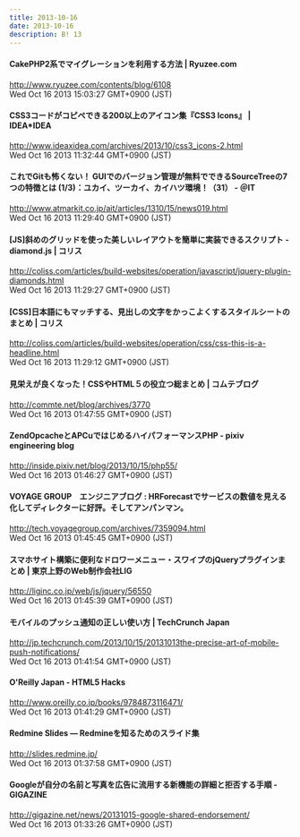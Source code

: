 ```yaml
---
title: 2013-10-16
date: 2013-10-16
description: B! 13
---
```


#### CakePHP2系でマイグレーションを利用する方法 | Ryuzee.com
http://www.ryuzee.com/contents/blog/6108<br>
Wed Oct 16 2013 15:03:27 GMT+0900 (JST)<br>


#### CSS3コードがコピペできる200以上のアイコン集『CSS3 Icons』 | IDEA*IDEA
http://www.ideaxidea.com/archives/2013/10/css3_icons-2.html<br>
Wed Oct 16 2013 11:32:44 GMT+0900 (JST)<br>


####  これでGitも怖くない！ GUIでのバージョン管理が無料でできるSourceTreeの7つの特徴とは (1/3)：ユカイ、ツーカイ、カイハツ環境！（31） - ＠IT
http://www.atmarkit.co.jp/ait/articles/1310/15/news019.html<br>
Wed Oct 16 2013 11:29:40 GMT+0900 (JST)<br>


####   [JS]斜めのグリッドを使った美しいレイアウトを簡単に実装できるスクリプト -diamond.js | コリス
http://coliss.com/articles/build-websites/operation/javascript/jquery-plugin-diamonds.html<br>
Wed Oct 16 2013 11:29:27 GMT+0900 (JST)<br>


####   [CSS]日本語にもマッチする、見出しの文字をかっこよくするスタイルシートのまとめ | コリス
http://coliss.com/articles/build-websites/operation/css/css-this-is-a-headline.html<br>
Wed Oct 16 2013 11:29:12 GMT+0900 (JST)<br>


#### 見栄えが良くなった！CSSやHTML５の役立つ総まとめ | コムテブログ
http://commte.net/blog/archives/3770<br>
Wed Oct 16 2013 01:47:55 GMT+0900 (JST)<br>


#### ZendOpcacheとAPCuではじめるハイパフォーマンスPHP - pixiv engineering blog
http://inside.pixiv.net/blog/2013/10/15/php55/<br>
Wed Oct 16 2013 01:46:27 GMT+0900 (JST)<br>


#### VOYAGE GROUP　エンジニアブログ : HRForecastでサービスの数値を見える化してディレクターに好評。そしてアンパンマン。
http://tech.voyagegroup.com/archives/7359094.html<br>
Wed Oct 16 2013 01:45:45 GMT+0900 (JST)<br>


#### スマホサイト構築に便利なドロワーメニュー・スワイプのjQueryプラグインまとめ | 東京上野のWeb制作会社LIG
http://liginc.co.jp/web/js/jquery/56550<br>
Wed Oct 16 2013 01:45:39 GMT+0900 (JST)<br>


#### モバイルのプッシュ通知の正しい使い方  |  TechCrunch Japan
http://jp.techcrunch.com/2013/10/15/20131013the-precise-art-of-mobile-push-notifications/<br>
Wed Oct 16 2013 01:41:54 GMT+0900 (JST)<br>


#### O'Reilly Japan - HTML5 Hacks
http://www.oreilly.co.jp/books/9784873116471/<br>
Wed Oct 16 2013 01:41:29 GMT+0900 (JST)<br>


####       Redmine Slides — Redmineを知るためのスライド集    
http://slides.redmine.jp/<br>
Wed Oct 16 2013 01:37:58 GMT+0900 (JST)<br>


#### Googleが自分の名前と写真を広告に流用する新機能の詳細と拒否する手順 - GIGAZINE
http://gigazine.net/news/20131015-google-shared-endorsement/<br>
Wed Oct 16 2013 01:33:26 GMT+0900 (JST)<br>


